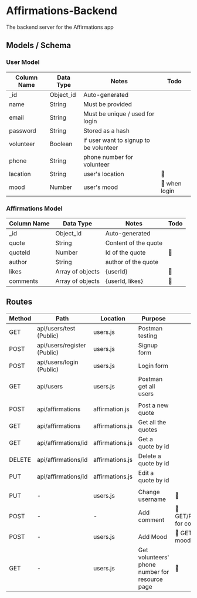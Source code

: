 # Affirmations-Backend
The backend server for the Affirmations app

## Models / Schema

### User Model

| Column Name | Data Type | Notes | Todo |
| --------------- | ------------- | ------------------------------ | --- |
| _id | Object_id | Auto-generated |
| name | String | Must be provided |
| email | String | Must be unique / used for login |
| password | String | Stored as a hash |
| volunteer | Boolean | if user want to signup to be volunteer |
| phone | String | phone number for volunteer |
| lacation | String | user's location | 📍 
| mood | Number | user's mood | 📍 when login 

### Affirmations Model 

| Column Name | Data Type | Notes | Todo |
| --------------- | ------------- | ------------------------------ | ------- |
| _id | Object_id | Auto-generated |
| quote | String | Content of the quote | 
| quoteId | Number | Id of the quote | 📍
| author | String | author of the quote | 
| likes | Array of objects | {userId} | 📍
| comments | Array of objects | {userId, likes} | 📍

## Routes

| Method | Path | Location | Purpose | Todo |
| ------ | ---------------- | -------------- | ------------------- | -------- |
| GET | api/users/test (Public) | users.js | Postman testing | 
| POST | api/users/register (Public) | users.js | Signup form | 
| POST | api/users/login (Public) | users.js | Login form |
| GET | api/users | users.js | Postman get all users |
|   |   |   |   |
| POST | api/affirmations | affirmation.js | Post a new quote |
| GET | api/affirmations | affirmations.js | Get all the quotes |
| GET | api/affirmations/id | affirmations.js | Get a quote by id |
| DELETE | api/affirmations/id | affirmations.js | Delete a quote by id |
| PUT | api/affirmations/id | affirmations.js | Edit a quote by id |
|   |   |   |   |
| PUT | - | users.js | Change username | 📍
| POST | - | - | Add comment | 📍 GET/PUT/DELETE for commons??? 
| POST | - | users.js | Add Mood | 📍 GET/PUT for mood?? 
| GET | - | users.js | Get volunteers' phone number for resource page | 📍
